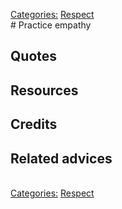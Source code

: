 [Categories:](../Categories/index.md) [Respect](../Categories/Respect.md)<br># Practice empathy

## Quotes

## Resources

## Credits

## Related advices
<br>[Categories:](../Categories/index.md) [Respect](../Categories/Respect.md)